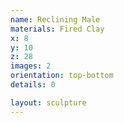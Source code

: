 ```yaml
---
name: Reclining Male
materials: Fired Clay
x: 8
y: 10
z: 28
images: 2
orientation: top-bottom
details: 0

layout: sculpture
---
```




